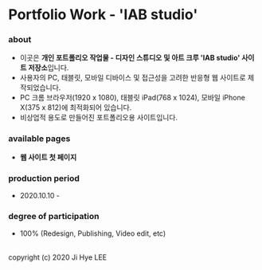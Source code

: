 # Portfolio Work - 'IAB studio'

### about
- 이곳은 **개인 포트폴리오 작업물 - 디자인 스튜디오 및 아트 크루 'IAB studio' 사이트 저장소**입니다.
- 사용자의 PC, 태블릿, 모바일 디바이스 및 접근성을 고려한 반응형 웹 사이트로 제작되었습니다.
- PC 크롬 브라우저(1920 x 1080), 태블릿 iPad(768 x 1024), 모바일 iPhone X(375 x 812)에 최적화되어 있습니다.
- 비상업적 용도로 만들어진 포트폴리오용 사이트입니다.

### available pages
- **웹 사이트 첫 페이지**

### production period
- 2020.10.10 -

### degree of participation
- 100% (Redesign, Publishing, Video edit, etc)

<br>
copyright (c) 2020 Ji Hye LEE
